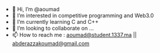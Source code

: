 - 👋 Hi, I’m @aoumad
- 👀 I’m interested in competitive programming and Web3.0
- 🌱 I’m currently learning C and C++
- 💞️ I’m looking to collaborate on ...
- 📫 How to reach me :
     aoumad@student.1337.ma
     || abderazzakoumad@gmail.com

<!---
aoumad/aoumad is a ✨ special ✨ repository because its `README.md` (this file) appears on your GitHub profile.
You can click the Preview link to take a look at your changes.
--->
